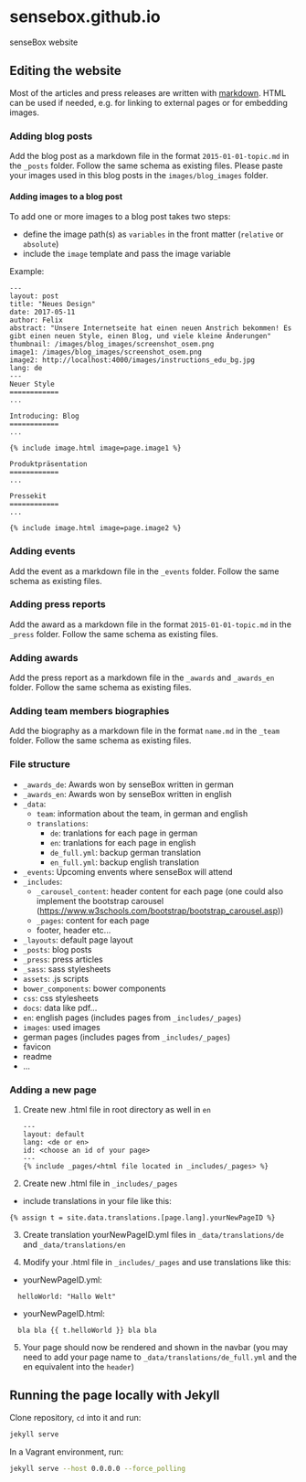 # sensebox.github.io

senseBox website

## Editing the website

Most of the articles and press releases are written with [markdown](https://github.com/adam-p/markdown-here/wiki/Markdown-Cheatsheet). HTML can be used if needed, e.g. for linking to external pages or for embedding images.

### Adding blog posts

Add the blog post as a markdown file in the format `2015-01-01-topic.md` in the `_posts` folder. Follow the same schema as existing files. Please paste your images used in this blog posts in the `images/blog_images` folder.

#### Adding images to a blog post

To add one or more images to a blog post takes two steps:
- define the image path(s) as `variables` in the front matter (`relative` or `absolute`)
- include the `image` template and pass the image variable

Example:
```
---
layout: post
title: "Neues Design"
date: 2017-05-11
author: Felix
abstract: "Unsere Internetseite hat einen neuen Anstrich bekommen! Es gibt einen neuen Style, einen Blog, und viele kleine Änderungen"
thumbnail: /images/blog_images/screenshot_osem.png
image1: /images/blog_images/screenshot_osem.png
image2: http://localhost:4000/images/instructions_edu_bg.jpg
lang: de
---
Neuer Style
============
...

Introducing: Blog
============
...

{% include image.html image=page.image1 %}

Produktpräsentation
============
...

Pressekit
============
...

{% include image.html image=page.image2 %}
```

### Adding events

Add the event as a markdown file in the `_events` folder. Follow the same schema as existing files.


### Adding press reports

Add the award as a markdown file in the format `2015-01-01-topic.md` in the `_press` folder. Follow the same schema as existing files.

### Adding awards

Add the press report as a markdown file in the `_awards` and `_awards_en` folder. Follow the same schema as existing files.

### Adding team members biographies

Add the biography as a markdown file in the format `name.md` in the `_team` folder. Follow the same schema as existing files.

### File structure
- `_awards_de`: Awards won by senseBox written in german
- `_awards_en`: Awards won by senseBox written in english
- `_data`:
  - `team`: information about the team, in german and english
  - `translations`:
    - `de`: tranlations for each page in german
    - `en`: tranlations for each page in english
    - `de_full.yml`: backup german translation
    - `en_full.yml`: backup english translation
- `_events`: Upcoming envents where senseBox will attend
- `_includes`:
  - `_carousel_content`: header content for each page (one could also implement the bootstrap carousel (https://www.w3schools.com/bootstrap/bootstrap_carousel.asp))
  - `_pages`: content for each page
  - footer, header etc...
- `_layouts`: default page layout
- `_posts`: blog posts
- `_press`: press articles
- `_sass`: sass stylesheets
- `assets`: .js scripts
- `bower_components`: bower components
- `css`: css stylesheets
- `docs`: data like pdf...
- `en`: english pages (includes pages from `_includes/_pages`)
- `images`: used images
- german pages (includes pages from `_includes/_pages`)
- favicon
- readme
- ...

### Adding a new page
1. Create new .html file in root directory as well in `en`
   ```
   ---
   layout: default
   lang: <de or en>
   id: <choose an id of your page>
   ---
   {% include _pages/<html file located in _includes/_pages> %}
   ```
2. Create new .html file in `_includes/_pages`
  - include translations in your file like this:
  ```
  {% assign t = site.data.translations.[page.lang].yourNewPageID %}
  ```
3. Create translation yourNewPageID.yml files in `_data/translations/de` and `_data/translations/en`

4. Modify your .html file in `_includes/_pages` and use translations like this:
  - yourNewPageID.yml:
  ```
    helloWorld: "Hallo Welt"
  ```
  - yourNewPageID.html:
  ```
    bla bla {{ t.helloWorld }} bla bla
  ```

5. Your page should now be rendered and shown in the navbar (you may need to add your page name to `_data/translations/de_full.yml` and the en equivalent into the `header`)


## Running the page locally with Jekyll

Clone repository, `cd` into it and run:

```bash
jekyll serve
```

In a Vagrant environment, run:

```bash
jekyll serve --host 0.0.0.0 --force_polling
```
